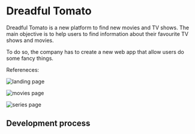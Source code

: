 # Dreadful Tomato

Dreadful Tomato is a new platform to find new movies and TV shows. The main objective is to
help users to find information about their favourite TV shows and movies.

To do so, the company has to create a new web app that allow users do some fancy things.

Refereneces:

![landing page](../docs/reference01.png)

![movies page](../docs/reference02.png)

![series page](../docs/reference03.png)

## Development process
